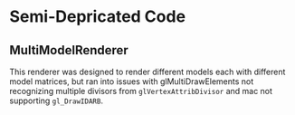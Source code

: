 # Semi-Depricated Code

## MultiModelRenderer

This renderer was designed to render different models each with different model matrices, but ran into issues with glMultiDrawElements not recognizing multiple divisors from `glVertexAttribDivisor` and mac not supporting `gl_DrawIDARB`.

